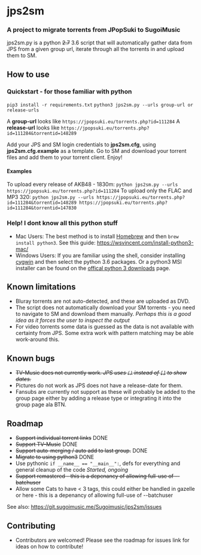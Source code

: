 # jps2sm

### A project to migrate torrents from JPopSuki to SugoiMusic

jps2sm.py is a python ~~2.7~~ 3.6 script that will automatically gather data from JPS from a given group url, iterate through all the torrents in and upload them to SM.

## How to use
### Quickstart - for those familiar with python
`pip3 install -r requirements.txt`
`python3 jps2sm.py --urls group-url or release-urls`

A **group-url** looks like `https://jpopsuki.eu/torrents.php?id=111284`
A **release-url** looks like `https://jpopsuki.eu/torrents.php?id=111284&torrentid=148289`

Add your JPS and SM login credentials to **jps2sm.cfg**, using **jps2sm.cfg.example** as a template.
Go to SM and download your torrent files and add them to your torrent client. Enjoy!
#### Examples
To upload every release of AKB48 - 1830m:
`python jps2sm.py --urls https://jpopsuki.eu/torrents.php?id=111284`
To upload only the FLAC and MP3 320:
`python jps2sm.py --urls https://jpopsuki.eu/torrents.php?id=111284&torrentid=148289 https://jpopsuki.eu/torrents.php?id=111284&torrentid=147830`
### Help! I dont know all this python stuff

* Mac Users: The best method is to install [Homebrew](https://brew.sh) and then `brew install python3`. See this guide: https://wsvincent.com/install-python3-mac/
* Windows Users: If you are familiar using the shell, consider installing [cygwin](https://cygwin.com/install.html) and then select the python 3.6 packages. Or a python3 MSI installer can be found on the [offical python 3 downloads](https://www.python.org/downloads/windows/) page.

## Known limitations
* Bluray torrents are not auto-detected, and these are uploaded as DVD.
* The script does not automatically download your SM torrents - you need to navigate to SM and download them manually. *Perhaps this is a good idea as it forces the user to inspect the output*
* For video torrents some data is guessed as the data is not available with certainty from JPS. Some extra work with pattern matching may be able work-around this.

## Known bugs
* ~~TV-Music does not currently work. *JPS uses `()` instead of `[]` to show dates.*~~
* Pictures do not work as JPS does not have a release-date for them.
* Fansubs are currently not support as these will probably be added to the group page either by adding a release type or integrating it into the group page ala BTN.

## Roadmap
* ~~Support individual torrent links~~ DONE
* ~~Support TV-Music~~ DONE
* ~~Support auto-merging / auto add to last group.~~ DONE
* ~~Migrate to using python3~~ DONE
* Use pythonic `if __name__ == "__main__":`, defs for everything and general cleanup of the code *Started, ongoing*
* ~~Support remastered - this is a depenancy of allowing full-use of --batchuser~~
* Allow some Cats to have < 3 tags, this could either be handled in gazelle or here - this is a depenancy of allowing full-use of --batchuser

See also: https://git.sugoimusic.me/Sugoimusic/jps2sm/issues

## Contributing
* Contributors are welcomed! Please see the roadmap for issues link for ideas on how to contribute!
